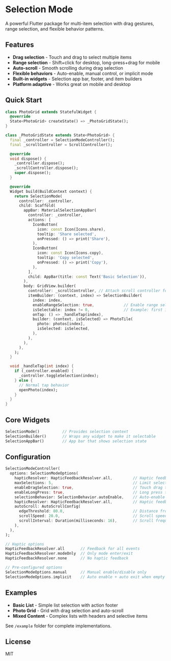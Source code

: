 # Selection Mode

A powerful Flutter package for multi-item selection with drag gestures, range selection, and flexible behavior patterns.

## Features

- **Drag selection** - Touch and drag to select multiple items
- **Range selection** - Shift+click for desktop, long-press+drag for mobile  
- **Auto-scroll** - Smooth scrolling during drag selection
- **Flexible behaviors** - Auto-enable, manual control, or implicit mode
- **Built-in widgets** - Selection app bar, footer, and item builders
- **Platform adaptive** - Works great on mobile and desktop

## Quick Start

```dart
class PhotoGrid extends StatefulWidget {
  @override
  State<PhotoGrid> createState() => _PhotoGridState();
}

class _PhotoGridState extends State<PhotoGrid> {
  final _controller = SelectionModeController();
  final _scrollController = ScrollController();

  @override
  void dispose() {
    _controller.dispose();
    _scrollController.dispose();
    super.dispose();
  }

  @override
  Widget build(BuildContext context) {
    return SelectionMode(
      controller: _controller,
      child: Scaffold(
        appBar: MaterialSelectionAppBar(
          controller: _controller,
          actions: [
            IconButton(
              icon: const Icon(Icons.share),
              tooltip: 'Share selected',
              onPressed: () => print('Share'),
            ),
            IconButton(
              icon: const Icon(Icons.copy),
              tooltip: 'Copy selected',
              onPressed: () => print('Copy'),
            ),
          ],
          child: AppBar(title: const Text('Basic Selection')),
        ),
        body: GridView.builder(
          controller: _scrollController, // Attach scroll controller for auto-scroll when dragging
          itemBuilder: (context, index) => SelectionBuilder(
            index: index,
            enableRangeSelection: true,             // Enable range selection
            isSelectable: index != 0,               // Example: first item not selectable
            onTap: () => _handleTap(index),
            builder: (context, isSelected) => PhotoTile(
              photo: photos[index],
              isSelected: isSelected,
            ),
          ),
        ),
      ),
    );
  }

  void _handleTap(int index) {
    if (_controller.enabled) {
      _controller.toggleSelection(index);
    } else {
      // Normal tap behavior
      openPhoto(index);
    }
  }
}
```

## Core Widgets

```dart
SelectionMode()          // Provides selection context
SelectionBuilder()       // Wraps any widget to make it selectable  
SelectionAppBar()        // App bar that shows selection state
```

## Configuration

```dart
SelectionModeController(
  options: SelectionModeOptions(
    hapticResolver: HapticFeedbackResolver.all,         // Haptic feedback for all events
    maxSelections: 5,                                   // Limit selection count
    enableDragSelection: true,                          // Touch drag to select
    enableLongPress: true,                              // Long press to start
    selectionBehavior: SelectionBehavior.autoEnable,    // Auto-enable mode
    hapticResolver: HapticFeedbackResolver.all,         // Haptic feedback
    autoScroll: AutoScrollConfig(
      edgeThreshold: 80.0,                              // Distance from edge to trigger
      scrollSpeed: 20.0,                                // Scroll speed in pixels
      scrollInterval: Duration(milliseconds: 16),       // Scroll frequency
    ),
  ),
);

// Haptic options
HapticFeedbackResolver.all       // Feedback for all events
HapticFeedbackResolver.modeOnly  // Only mode enter/exit
HapticFeedbackResolver.none      // No haptic feedback

// Pre-configured options
SelectionModeOptions.manual      // Manual enable/disable only
SelectionModeOptions.implicit    // Auto enable + auto exit when empty  
```

## Examples

- **Basic List** - Simple list selection with action footer
- **Photo Grid** - Grid with drag selection and auto-scroll
- **Mixed Content** - Complex lists with headers and selective items

See `/example` folder for complete implementations.

## License

MIT